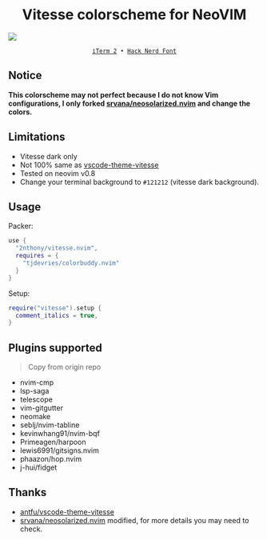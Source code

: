 <h1 align="center">Vitesse colorscheme for NeoVIM</h1>

![](https://cdn.jsdelivr.net/gh/2nthony/statics@main/uPic/0sM65PKGbSg6.png)

<p align="center">
  <sub>
    <samp>
      <a href="https://iterm2.com/">iTerm 2</a> •
      <a href="https://www.nerdfonts.com/">Hack Nerd Font</a>
    </samp>
  </sub>
</p>

## Notice

**This colorscheme may not perfect because I do not know Vim configurations, I only forked [srvana/neosolarized.nvim](https://github.com/svrana/neosolarized.nvim) and change the colors.**

## Limitations

- Vitesse dark only
- Not 100% same as [vscode-theme-vitesse](https://github.com/antfu/vscode-theme-vitesse)
- Tested on neovim v0.8
- Change your terminal background to `#121212` (vitesse dark background).

## Usage

Packer:

```lua
use {
  "2nthony/vitesse.nvim",
  requires = {
    "tjdevries/colorbuddy.nvim"
  }
}
```

Setup:

```lua
require("vitesse").setup {
  comment_italics = true,
}
```

## Plugins supported

> Copy from origin repo

- nvim-cmp
- lsp-saga
- telescope
- vim-gitgutter
- neomake
- seblj/nvim-tabline
- kevinwhang91/nvim-bqf
- Primeagen/harpoon
- lewis6991/gitsigns.nvim
- phaazon/hop.nvim
- j-hui/fidget

## Thanks

- [antfu/vscode-theme-vitesse](https://github.com/antfu/vscode-theme-vitesse)
- [srvana/neosolarized.nvim](https://github.com/svrana/neosolarized.nvim) modified, for more details you may need to check.
